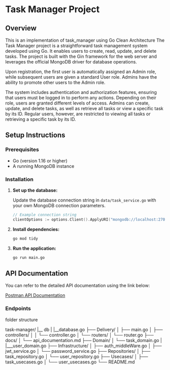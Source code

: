 # Task Manager Project

## Overview
This is an implementation of task_manager using Go Clean Architecture
The Task Manager project is a straightforward task management system developed using Go. It enables users to create, read, update, and delete tasks. The project is built with the Gin framework for the web server and leverages the official MongoDB driver for database operations.

Upon registration, the first user is automatically assigned an Admin role, while subsequent users are given a standard User role. Admins have the ability to promote other users to the Admin role.

The system includes authentication and authorization features, ensuring that users must be logged in to perform any actions. Depending on their role, users are granted different levels of access. Admins can create, update, and delete tasks, as well as retrieve all tasks or view a specific task by its ID. Regular users, however, are restricted to viewing all tasks or retrieving a specific task by its ID.

## Setup Instructions

### Prerequisites

- Go (version 1.16 or higher)
- A running MongoDB instance

### Installation


1. **Set up the database:**

    Update the database connection string in `data/task_service.go` with your own MongoDB connection parameters.

    ```go
    // Example connection string
    clientOptions := options.Client().ApplyURI("mongodb://localhost:27017")
    ```

2. **Install dependencies:**

    ```sh
    go mod tidy
    ```

3. **Run the application:**

    ```sh
    go run main.go
    ```

## API Documentation

You can refer to the detailed API documentation using the link below:

[Postman API Documentation](https://documenter.getpostman.com/view/37171778/2sA3s3JC8E)

### Endpoints

folder structure

task-manager/
|__ db
|   |__database.go
├── Delivery/
│   ├── main.go
│   ├── controllers/
│   │   └── controller.go
│   └── routers/
│       └── router.go
├── docs/
│   └── api_documentation.md
├── Domain/
│   └── task_domain.go
|   |___user_domain.go
├── Infrastructure/
│   ├── auth_middleWare.go
│   ├── jwt_service.go
│   └── password_service.go
├── Repositories/
│   ├── task_repository.go
│   └── user_repository.go
├── Usecases/
│   ├── task_usecases.go
│   └── user_usecases.go
└── README.md
